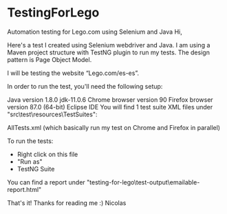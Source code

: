 # TestingForLego
Automation testing for Lego.com using Selenium and Java
Hi,

Here's a test I created using Selenium webdriver and Java. I am using a Maven project structure with TestNG plugin to run my tests. The design pattern is Page Object Model.

I will be testing the website “Lego.com/es-es”.

In order to run the test, you'll need the following setup:

Java version 1.8.0
jdk-11.0.6
Chrome browser version 90
Firefox browser version 87.0 (64-bit)
Eclipse IDE
You will find 1 test suite XML files under "src\test\resources\TestSuites":

AllTests.xml (which basically run my test on Chrome and Firefox in parallel)

To run the tests:

- Right click on this file
- "Run as"
- TestNG Suite

You can find a report under "testing-for-lego\test-output\emailable-report.html"

That's it! Thanks for reading me :) Nicolas
